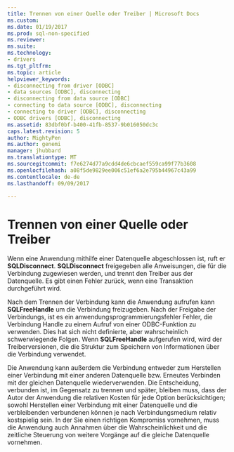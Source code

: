 ```yaml
---
title: Trennen von einer Quelle oder Treiber | Microsoft Docs
ms.custom: 
ms.date: 01/19/2017
ms.prod: sql-non-specified
ms.reviewer: 
ms.suite: 
ms.technology:
- drivers
ms.tgt_pltfrm: 
ms.topic: article
helpviewer_keywords:
- disconnecting from driver [ODBC]
- data sources [ODBC], disconnecting
- disconnecting from data source [ODBC]
- connecting to data source [ODBC], disconnecting
- connecting to driver [ODBC], disconnecting
- ODBC drivers [ODBC], disconnecting
ms.assetid: 83dbf0bf-b400-41fb-8537-9b016050dc3c
caps.latest.revision: 5
author: MightyPen
ms.author: genemi
manager: jhubbard
ms.translationtype: MT
ms.sourcegitcommit: f7e6274d77a9cdd4de6cbcaef559ca99f77b3608
ms.openlocfilehash: a08f5de9829ee006c51ef6a2e795b44967c43a99
ms.contentlocale: de-de
ms.lasthandoff: 09/09/2017

---
```

# <a name="disconnecting-from-a-data-source-or-driver"></a>Trennen von einer Quelle oder Treiber
Wenn eine Anwendung mithilfe einer Datenquelle abgeschlossen ist, ruft er **SQLDisconnect**. **SQLDisconnect** freigegeben alle Anweisungen, die für die Verbindung zugewiesen werden, und trennt den Treiber aus der Datenquelle. Es gibt einen Fehler zurück, wenn eine Transaktion durchgeführt wird.  
  
 Nach dem Trennen der Verbindung kann die Anwendung aufrufen kann **SQLFreeHandle** um die Verbindung freizugeben. Nach der Freigabe der Verbindungs, ist es ein anwendungsprogrammierungsfehler Fehler, die Verbindung Handle zu einem Aufruf von einer ODBC-Funktion zu verwenden. Dies hat sich nicht definierte, aber wahrscheinlich schwerwiegende Folgen. Wenn **SQLFreeHandle** aufgerufen wird, wird der Treiberversionen, die die Struktur zum Speichern von Informationen über die Verbindung verwendet.  
  
 Die Anwendung kann außerdem die Verbindung entweder zum Herstellen einer Verbindung mit einer anderen Datenquelle bzw. Erneutes Verbinden mit der gleichen Datenquelle wiederverwenden. Die Entscheidung, verbunden ist, im Gegensatz zu trennen und später, bleiben muss, dass der Autor der Anwendung die relativen Kosten für jede Option berücksichtigen; sowohl Herstellen einer Verbindung mit einer Datenquelle und die verbleibenden verbundenen können je nach Verbindungsmedium relativ kostspielig sein. In der Sie einen richtigen Kompromiss vornehmen, muss die Anwendung auch Annahmen über die Wahrscheinlichkeit und die zeitliche Steuerung von weitere Vorgänge auf die gleiche Datenquelle vornehmen.
